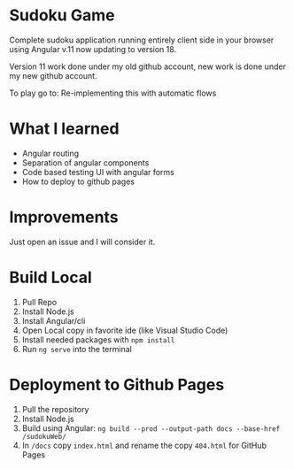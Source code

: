 # Sudoku Game
Complete sudoku application running entirely client side in your browser using Angular v.11 now updating to version 18.

Version 11 work done under my old github account, new work is done under my new github account.

To play go to: Re-implementing this with automatic flows
# What I learned
- Angular routing
- Separation of angular components
- Code based testing UI with angular forms 
- How to deploy to github pages 

# Improvements
Just open an issue and I will consider it.

# Build Local
1. Pull Repo
2. Install Node.js
3. Install Angular/cli
4. Open Local copy in favorite ide (like Visual Studio Code)
5. Install needed packages with `npm install`
6. Run `ng serve` into the terminal

# Deployment to Github Pages
1. Pull the repository
2. Install Node.js
3. Build using Angular: `ng build --prod --output-path docs --base-href /sudokuWeb/`
4. In `/docs` copy `index.html` and rename the copy `404.html` for GitHub Pages
